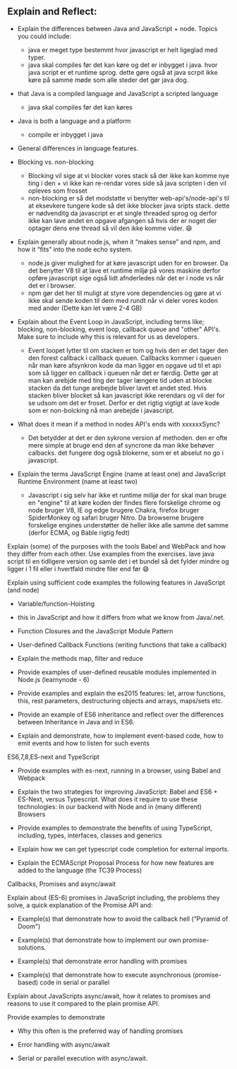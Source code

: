 ## Explain and Reflect:
- Explain the differences between Java and JavaScript + node. Topics you could include:
	- java er meget type bestemmt hvor javascript er helt ligeglad med typer.
	- java skal compiles før det kan køre og det er inbygget i java. hvor java script er et runtime sprog. dette gøre også at java scrpit ikke køre på samme møde som alle steder det gør java dog.
-   that Java is a compiled language and JavaScript a scripted language
	- java skal compiles før det kan køres
-   Java is both a language and a platform
    -	compile er inbygget i java
-   General differences in language features.
    
-   Blocking vs. non-blocking
	- Blocking vil sige at vi blocker vores stack så der ikke kan komme nye ting i den + vi ikke kan re-rendar vores side så java scripten i den vil opleves som frosset 
	- non-blocking er så det modstatte vi benytter web-api's/node-api's til at eksevkere tungere kode så det ikke blocker java sripts stack. dette er nødvenditg da javascript er et single threaded sprog og derfor ikke kan lave andet en opgave afgangen så hvis der er noget der optager dens ene thread så vil den ikke komme vider.  :smile:   

-   Explain generally about node.js, when it “makes sense” and npm, and how it “fits” into the node echo system.
	- node.js giver mulighed for at køre javascript uden for en browser. Da det benytter V8 til at lave et runtime miljø på vores maskine derfor opføre javascript sige også lidt afnderledes når det er i node vs når det er i browser. 
	- npm gør det her til muligt at styre vore dependencies og gøre at vi ikke skal sende koden til dem med rundt når vi deler vores koden med ander (Dette kan let være 2-4 GB)
    
-   Explain about the Event Loop in JavaScript, including terms like; blocking, non-blocking, event loop, callback queue and "other" API's. Make sure to include why this is relevant for us as developers.
	- Event loopet lytter til om stacken er tom og hvis den er det tager den den forest callback i callback queuen. Callbacks kommer i queuen når man køre afsynkron kode da man ligger en opgave ud til et api som så ligger en callback i queuen når det er færdig. Dette gør at man kan arebjde med ting der tager længere tid uden at blocke stacken da det tunge arebejde bliver lavet et andet sted. Hvis stacken bliver blocket så kan javascript ikke rerendars og vil der for se udsom om det er froset. Derfor er det rigtig vigtigt at lave kode som er non-bolcking nå man arebejde i javascript. 
    
-   What does it mean if a method in nodes API's ends with xxxxxxSync?
	- Det betydder at det er den sykrone version af methoden. den er ofte mere simple at bruge end den af syncrone da man ikke behøver calbacks. det fungere dog også blokerne, som er et abselut no go i javascript.
    
-   Explain the terms JavaScript Engine (name at least one) and JavaScript Runtime Environment (name at least two)
	- Javascript i sig selv har ikke et runtime milijø der for skal man bruge en "engine" til at køre koden der findes flere forskelige chrome og node bruger V8, IE og edge brugere Chakra, firefox bruger SpiderMonkey og safari bruger Nitro. Da browserne brugere forskelige engines understøtter de heller ikke alle samme det samme (derfor ECMA, og Bable rigtig fedt) 
    

Explain (some) of the purposes with the tools Babel and WebPack and how they differ from each other. Use examples from the exercises.
lave java script til en tidligere version og samle det i et bundel så det fylder mindre og ligger i 1 fil eller i hvertfald mindre filer end før :smile:





Explain using sufficient code examples the following features in JavaScript (and node)

-   Variable/function-Hoisting
    
-   this in JavaScript and how it differs from what we know from Java/.net.
    
-   Function Closures and the JavaScript Module Pattern
    
-   User-defined Callback Functions (writing functions that take a callback)
    
-   Explain the methods map, filter  and reduce
    
-   Provide examples of user-defined reusable modules implemented in Node.js (learnynode - 6)
    
-   Provide examples and explain the es2015 features: let, arrow functions, this, rest parameters, destructuring objects and arrays,  maps/sets etc.
    
-   Provide an example of ES6 inheritance and reflect over the differences between Inheritance in Java and in ES6.
    
-   Explain and demonstrate, how to implement event-based code, how to emit events and how to listen for such events
    

ES6,7,8,ES-next and TypeScript

-   Provide examples with es-next, running in a browser, using Babel and Webpack
    
-   Explain the two strategies for improving JavaScript: Babel and ES6 + ES-Next, versus Typescript. What does it require to use these technologies: In our backend with Node and in (many different) Browsers
    
-   Provide examples to demonstrate the benefits of using TypeScript, including, types, interfaces, classes and generics
    
-   Explain how we can get typescript code completion for external imports.
    
-   Explain the ECMAScript Proposal Process for how new features are added to the language (the TC39 Process)
    

Callbacks, Promises and async/await

Explain about (ES-6) promises in JavaScript including, the problems they solve, a quick explanation of the Promise API and:

-   Example(s) that demonstrate how to avoid the callback hell (“Pyramid of Doom")
    
-   Example(s) that demonstrate how to implement our own promise-solutions.
    
-   Example(s) that demonstrate error handling with promises
    
-   Example(s) that demonstrate how to execute asynchronous (promise-based) code in serial or parallel
    

  

Explain about JavaScripts async/await, how it relates to promises and reasons to use it compared to the plain promise API.

  

Provide examples to demonstrate

-   Why this often is the preferred way of handling promises
    
-   Error handling with async/await
    
-   Serial or parallel execution with async/await.
